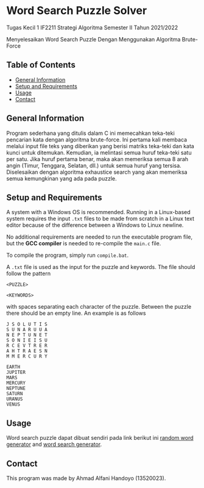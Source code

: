 # Word Search Puzzle Solver
Tugas Kecil 1 IF2211 Strategi Algoritma Semester II Tahun 2021/2022

Menyelesaikan Word Search Puzzle Dengan Menggunakan Algoritma Brute-Force 

## Table of Contents
* [General Information](#general-information)
* [Setup and Requirements](#setup-and-requirements)
* [Usage](#usage)
* [Contact](#contact)

## General Information
  Program sederhana yang ditulis dalam C ini memecahkan teka-teki pencarian kata dengan algoritma brute-force. Ini pertama kali membaca melalui input file teks yang diberikan yang berisi matriks teka-teki dan kata kunci untuk ditemukan. Kemudian, ia melintasi semua huruf teka-teki satu per satu. Jika huruf pertama benar, maka akan memeriksa semua 8 arah angin (Timur, Tenggara, Selatan, dll.) untuk semua huruf yang tersisa. Diselesaikan dengan algoritma exhaustice search yang akan memeriksa semua kemungkinan yang ada pada puzzle.

## Setup and Requirements
A system with a Windows OS is recommended. Running in a Linux-based system requires the input `.txt` files to be made from scratch in a Linux text editor because of the difference between a Windows to Linux newline.

No additional requirements are needed to run the executable program file, but the <b>GCC compiler</b> is needed to re-compile the `main.c` file.

To compile the program, simply run `compile.bat`.

A `.txt` file is used as the input for the puzzle and keywords. The file should follow the pattern
```
<PUZZLE>

<KEYWORDS>
```
with spaces separating each character of the puzzle. Between the puzzle there should be an empty line. An example is as follows
```
J S O L U T I S
S U N A R U U A
N E P T U N E T
S O N I E I S U
R C E V T R E R
A H T R A E S N
M M E R C U R Y

EARTH
JUPITER
MARS
MERCURY
NEPTUNE
SATURN
URANUS
VENUS
```
## Usage
Word search puzzle dapat dibuat sendiri pada link berikut ini <a href="https://randomwordgenerator.com/">random word generator</a> and <a href="https://tools.atozteacherstuff.com/word-search-maker/wordsearch.php">word search generator</a>.

## Contact
This program was made by Ahmad Alfani Handoyo (13520023).
